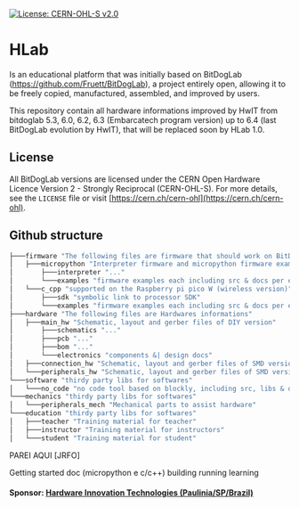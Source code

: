 
[![License: CERN-OHL-S v2.0](https://img.shields.io/badge/License-CERN--OHL--S%20v2.0-blue.svg)](https://cern.ch/cern-ohl)

# HLab 

Is an educational platform that was initially based on BitDogLab (https://github.com/Fruett/BitDogLab), a project entirely open, allowing it to be freely copied, manufactured, assembled, and improved by users.

This repository contain all hardware informations improved by HwIT from bitdoglab 5.3, 6.0, 6.2, 6.3 (Embarcatech program version) up to 6.4 (last BitDogLab evolution by HwIT), that will be replaced soon by HLab 1.0.

## License
All BitDogLab versions are licensed under the CERN Open Hardware Licence Version 2 - Strongly Reciprocal (CERN-OHL-S).
For more details, see the `LICENSE` file or visit [https://cern.ch/cern-ohl](https://cern.ch/cern-ohl).

## Github structure
```bash
├───firmware "The following files are firmware that should work on BitDogLab"
│   ├───micropython "Interpreter firmware and micropython firmware examples"
│       ├───interpreter "..."
│       └───examples "firmware examples each including src & docs per example"
│   └───c_cpp "supported on the Raspberry pi pico W (wireless version)"
│       ├───sdk "symbolic link to processor SDK"
│       └───examples "firmware examples each including src & docs per example"
├───hardware "The following files are Hardwares informations"
│   ├───main_hw "Schematic, layout and gerber files of DIY version"
│       ├───schematics "..."
│       ├───pcb "..."
│       ├───bom "..."
│       └───electronics "components &| design docs"
│   ├───connection_hw "Schematic, layout and gerber files of SMD version"
│   └───peripherals_hw "Schematic, layout and gerber files of SMD version"
└───software "thirdy party libs for softwares"
│   └───no_code "no code tool based on blockly, including src, libs & docs"
└───mechanics "thirdy party libs for softwares"
│   └───peripherals_mech "Mechanical parts to assist hardware"
└───education "thirdy party libs for softwares"
│   ├───teacher "Training material for teacher"
│   ├───instructor "Training material for instructors"
│   └───student "Training material for student"
```
PAREI AQUI [JRFO]

Getting started doc (micropython e c/c++)
    building
    running
    learning

#### Sponsor: [Hardware Innovation Technologies (Paulinia/SP/Brazil)](http://www.hwit.com.br/)
